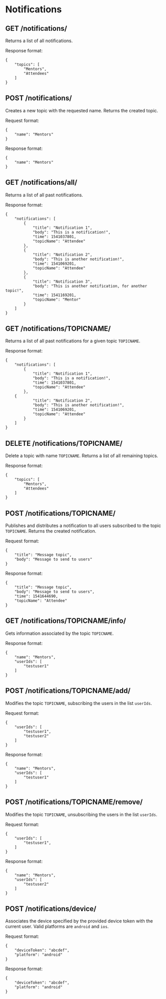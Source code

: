 # Notifications

## GET /notifications/

Returns a list of all notifications.

Response format:

```
{
	"topics": [
		"Mentors",
		"Attendees"
	]
}
```

## POST /notifications/

Creates a new topic with the requested name. Returns the created topic.

Request format:

```
{
	"name": "Mentors"
}
```

Response format:

```
{
	"name": "Mentors"
}
```

## GET /notifications/all/

Returns a list of all past notifications.

Response format:

```
{
	"notifications": [
		{
			"title": "Notification 1",
			"body": "This is a notification!",
			"time": 1541037801,
			"topicName": "Attendee"
		},
		{
			"title": "Notification 2",
			"body": "This is another notification!",
			"time": 1541069201,
			"topicName": "Attendee"
		},
		{
			"title": "Notification 3",
			"body": "This is another notification, for another topic!",
			"time": 1541169201,
			"topicName": "Mentor"
		}
	]
}
```

## GET /notifications/TOPICNAME/

Returns a list of all past notifications for a given topic `TOPICNAME`.

Response format:

```
{
	"notifications": [
		{
			"title": "Notification 1",
			"body": "This is a notification!",
			"time": 1541037801,
			"topicName": "Attendee"
		},
	{
			"title": "Notification 2",
			"body": "This is another notification!",
			"time": 1541069201,
			"topicName": "Attendee"
		}
	]
}
```

## DELETE /notifications/TOPICNAME/

Delete a topic with name `TOPICNAME`. Returns a list of all remaining topics.

Response format:

```
{
	"topics": [
		"Mentors",
		"Attendees"
	]
}
```

## POST /notifications/TOPICNAME/

Publishes and distributes a notification to all users subscribed to the topic `TOPICNAME`. Returns the created notification.

Request format:

```
{
	"title": "Message topic",
	"body": "Message to send to users"
}
```

Response format:

```
{
	"title": "Message topic",
	"body": "Message to send to users",
	"time": 1541644690,
	"topicName": "Attendee"
}
```

## GET /notifications/TOPICNAME/info/

Gets information associated by the topic `TOPICNAME`.

Response format:

```
{
	"name": "Mentors",
	"userIds": [
		"testuser1"
	]
}
```

## POST /notifications/TOPICNAME/add/

Modifies the topic `TOPICNAME`, subscribing the users in the list `userIds`.

Request format:

```
{
	"userIds": [
		"testuser1",
		"testuser2"
	]
}
```

Response format:

```
{
	"name": "Mentors",
	"userIds": [
		"testuser1"
	]
}
```

## POST /notifications/TOPICNAME/remove/

Modifies the topic `TOPICNAME`, unsubscribing the users in the list `userIds`.

Request format:

```
{
	"userIds": [
		"testuser1",
	]
}
```

Response format:

```
{
	"name": "Mentors",
	"userIds": [
		"testuser2"
	]
}
```

## POST /notifications/device/

Associates the device specified by the provided device token with the current user.
Valid platforms are `android` and `ios`.

Request format:

```
{
	"deviceToken": "abcdef",
	"platform": "android"
}
```

Response format:

```
{
	"deviceToken": "abcdef",
	"platform": "android"
}
```
